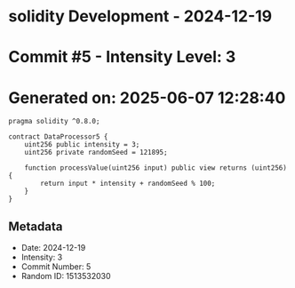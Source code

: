 ﻿# solidity Development - 2024-12-19
# Commit #5 - Intensity Level: 3
# Generated on: 2025-06-07 12:28:40
```solidity
pragma solidity ^0.8.0;

contract DataProcessor5 {
    uint256 public intensity = 3;
    uint256 private randomSeed = 121895;

    function processValue(uint256 input) public view returns (uint256) {
        return input * intensity + randomSeed % 100;
    }
}
```
## Metadata
- Date: 2024-12-19
- Intensity: 3
- Commit Number: 5
- Random ID: 1513532030
